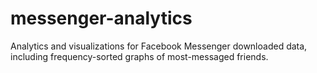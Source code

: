 # messenger-analytics
Analytics and visualizations for Facebook Messenger downloaded data, including frequency-sorted graphs of most-messaged friends.

